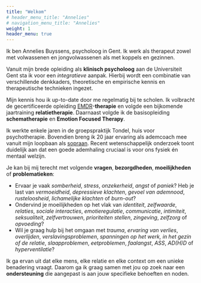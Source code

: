 ```yaml
---
title: "Welkom"
# header_menu_title: "Annelies"
# navigation_menu_title: "Annelies"
weight: 1
header_menu: true
---
```


Ik ben Annelies Buyssens, psycholoog in Gent. Ik werk als therapeut zowel met volwassenen en jongvolwassenen als met koppels en gezinnen.

Vanuit mijn brede opleiding als **klinisch psycholoog** aan de Universiteit Gent sta ik voor een *integratieve* aanpak. Hierbij wordt een combinatie van verschillende denkkaders, theoretische en empirische kennis en therapeutische technieken ingezet.

Mijn kennis hou ik up-to-date door me regelmatig bij te scholen. Ik volbracht de gecertificeerde opleiding [EMDR](https://emdr-belgium.be/)-**therapie** en volgde een bijkomende jaartraining **relatietherapie**. Daarnaast volgde ik de basisopleiding **schematherapie** en **Emotion Focused Therapy**.

Ik werkte enkele jaren in de groepspraktijk Tondel, huis voor psychotherapie. Bovendien breng ik 20 jaar ervaring als ademcoach mee vanuit mijn loopbaan als [sopraan](/sopraan). Recent wetenschappelijk onderzoek toont duidelijk aan dat een goede ademhaling cruciaal is voor ons fysiek én mentaal welzijn.

Je kan bij mij terecht met volgende **vragen**, **bezorgdheden**, **moeilijkheden** of
**problematieken**:

* Ervaar je vaak *somberheid*, *stress*, *onzekerheid*, *angst* of *paniek*? Heb je last van *vermoeidheid*, *depressieve klachten*, *gevoel van ademnood*, *rusteloosheid*, *lichamelijke klachten* of *burn-out*?
* Ondervind je moeilijkheden op het vlak van *identiteit*, *zelfwaarde*, *relaties*, *sociale interacties*, *emotieregulatie*, *communicatie*, *intimiteit*, *seksualiteit*, *zelfvertrouwen*, *prioriteiten stellen*, *zingeving*, *zelfzorg* of *opvoeding*?
* Wil je graag hulp bij het omgaan met *trauma*, *ervaring van verlies*, *overlijden*, *verslavingsproblemen*, *spanningen op het werk, in het gezin of de relatie*, *slaapproblemen*, *eetproblemen*, *faalangst*, *ASS*, *AD(H)D* of *hyperventilatie*?

Ik ga ervan uit dat elke mens, elke relatie en elke context om een unieke benadering vraagt.
Daarom ga ik graag samen met jou op zoek naar een **ondersteuning** die aangepast is aan jouw specifieke behoeften en noden.




